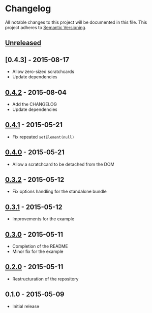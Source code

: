 # Changelog
All notable changes to this project will be documented in this file.
This project adheres to [Semantic Versioning](http://semver.org/).

## [Unreleased][unreleased]

## [0.4.3] - 2015-08-17
- Allow zero-sized scratchcards
- Update dependencies

## [0.4.2] - 2015-08-04
- Add the CHANGELOG
- Update dependencies

## [0.4.1] - 2015-05-21
- Fix repeated `setElement(null)`

## [0.4.0] - 2015-05-21
- Allow a scratchcard to be detached from the DOM

## [0.3.2] - 2015-05-12
- Fix options handling for the standalone bundle

## [0.3.1] - 2015-05-12
- Improvements for the example

## [0.3.0] - 2015-05-11
- Completion of the README
- Minor fix for the example

## [0.2.0] - 2015-05-11
- Restructuration of the repository

## 0.1.0 - 2015-05-09
- Initial release

[unreleased]: https://github.com/connesc/scratchcard/compare/v0.4.3...HEAD
[0.4.2]: https://github.com/connesc/scratchcard/compare/v0.4.2...v0.4.3
[0.4.2]: https://github.com/connesc/scratchcard/compare/v0.4.1...v0.4.2
[0.4.1]: https://github.com/connesc/scratchcard/compare/v0.4.0...v0.4.1
[0.4.0]: https://github.com/connesc/scratchcard/compare/v0.3.2...v0.4.0
[0.3.2]: https://github.com/connesc/scratchcard/compare/v0.3.1...v0.3.2
[0.3.1]: https://github.com/connesc/scratchcard/compare/v0.3.0...v0.3.1
[0.3.0]: https://github.com/connesc/scratchcard/compare/v0.2.0...v0.3.0
[0.2.0]: https://github.com/connesc/scratchcard/compare/v0.1.0...v0.2.0
